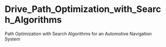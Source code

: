 # Drive_Path_Optimization_with_Search_Algorithms
Path Optimization with Search Algorithms for an Automotive Navigation System
